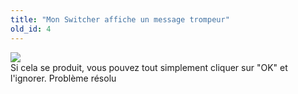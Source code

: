 ```yaml
---
title: "Mon Switcher affiche un message trompeur"
old_id: 4
---
```

<img src="https://media.discordapp.net/attachments/402195037259169805/479766142802460713/unknown.png"></img>
<br>
Si cela se produit, vous pouvez tout simplement cliquer sur "OK" et l'ignorer. Problème résolu
